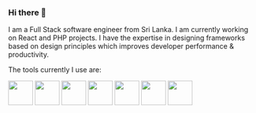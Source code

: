 ### Hi there 👋

I am a Full Stack software engineer from Sri Lanka. I am currently working on React and PHP projects. I have the expertise in designing frameworks based on design principles which improves developer performance & productivity.

The tools currently I use are:

<img src="https://user-images.githubusercontent.com/2134347/195891166-f09e2ec7-4ca9-4867-8bbd-b7b6c5917463.png" height="50">
<img src="https://user-images.githubusercontent.com/2134347/195891567-d935aee6-fa81-4263-a8d6-bca4781031fa.png" height="50">

<img src="https://user-images.githubusercontent.com/2134347/195893338-645fccbf-9d92-45b9-9f5f-83cf962575d3.png" height="50">
<img src="https://user-images.githubusercontent.com/2134347/195894012-595a12b9-2693-495d-954d-ac484d2eb29e.png" height="50">

<img src="https://user-images.githubusercontent.com/2134347/195895793-d1b89530-ad79-4d2c-9f1e-d1f39ddf313e.png" height="50">
<img src="https://user-images.githubusercontent.com/2134347/195895958-7deafdf5-64bc-4bfb-ac4f-89a5a3d7dd93.png" height="50">
<img src="https://user-images.githubusercontent.com/2134347/195897857-edd919da-a6f6-47cb-8e29-60d3d905a858.png" height="50">





<!--
**lakmalp/lakmalp** is a ✨ _special_ ✨ repository because its `README.md` (this file) appears on your GitHub profile.

Here are some ideas to get you started:

- 🔭 I’m currently working on ...
- 🌱 I’m currently learning ...
- 👯 I’m looking to collaborate on ...
- 🤔 I’m looking for help with ...
- 💬 Ask me about ...
- 📫 How to reach me: ...
- 😄 Pronouns: ...
- ⚡ Fun fact: ...
-->
